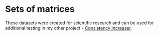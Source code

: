 # Sets of matrices 
These datasets were created for scientific research and can be used for additional testing in my other project - [Consistency Increaser](https://github.com/mykhailo-arkhipov/consistency_increaser). 
